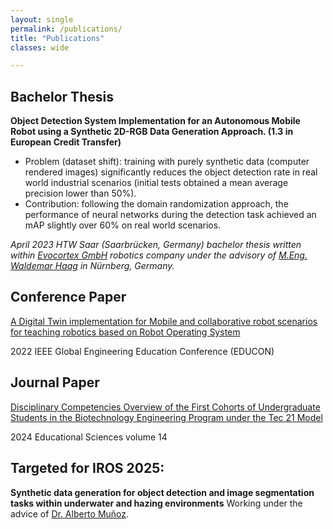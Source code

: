 ```yaml
---
layout: single
permalink: /publications/
title: "Publications"
classes: wide

---
```


## Bachelor Thesis

**Object Detection System Implementation for an Autonomous Mobile Robot using a Synthetic 2D-RGB Data Generation Approach. (1.3 in European Credit Transfer)**

- Problem (dataset shift): training with purely synthetic data (computer rendered images) significantly reduces the object detection rate in real world industrial scenarios (initial tests obtained a mean average precision lower than 50%).
- Contribution: following the domain randomization approach, the performance of neural networks during the detection task achieved an mAP slightly over 60% on real world scenarios.

_April 2023 HTW Saar (Saarbrücken, Germany) bachelor thesis written within [Evocortex GmbH](https://evocortex.org/de/) robotics company under the advisory of [M.Eng. Waldemar Haag](https://www.th-nuernberg.de/person/haag-waldemar/) in Nürnberg, Germany._


## Conference Paper

[A Digital Twin implementation for Mobile and collaborative robot scenarios for teaching robotics based on Robot Operating System](https://ieeexplore.ieee.org/document/9766583)

2022 IEEE Global Engineering Education Conference (EDUCON)


## Journal Paper
[Disciplinary Competencies Overview of the First Cohorts of Undergraduate Students in the Biotechnology Engineering Program under the Tec 21 Model](https://www.mdpi.com/2227-7102/14/1/30)

2024 Educational Sciences volume 14


## Targeted for IROS 2025:
**Synthetic data generation for object detection and image segmentation tasks within underwater and hazing environments** Working under the advice of [Dr. Alberto Muñoz](https://scholar.google.com.mx/citations?user=3o9-OssAAAAJ&hl=en).